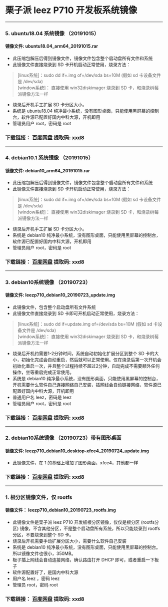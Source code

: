 # 栗子派 leez P710 开发板系统镜像

---

### 5. ubuntu18.04 系统镜像 （20191015）
#### 镜像文件: ubuntu18.04_arm64_20191015.rar

- 此压缩包解压后得到镜像文件，镜像文件包含整个启动盘所有文件和系统  
- 此镜像文件直接烧录到 SD 卡开机启动正常使用，烧录方法：  
> [linux系统]：sudo dd if=<filename>.img of=/dev/sda bs=10M (假如 sd 卡设备文件是 /dev/sda)  
> [window系统]： 直接使用 win32diskimager 烧录到 SD 卡，和烧录树莓派镜像方法一样  
- 烧录后开机手工扩展 SD 卡分区大小。  
- 系统是 ubuntu18.04 纯净最小系统，没有图形桌面，只能使用黑屏幕的控制台，软件源已配置好国内中科大源，开机即用  
- 管理员用户 root，密码是 root  

### 下载链接： [百度网盘](https://pan.baidu.com/s/1owG0KD4MkS8R6a50Kmtilw) 提取码: xxd8  

---

### 4. debian10.1 系统镜像 （20191015）
#### 镜像文件: debian10_arm64_20191015.rar

- 此压缩包解压后得到镜像文件，镜像文件包含整个启动盘所有文件和系统  
- 此镜像文件直接烧录到 SD 卡开机启动正常使用，烧录方法：  
> [linux系统]：sudo dd if=<filename>.img of=/dev/sda bs=10M (假如 sd 卡设备文件是 /dev/sda)  
> [window系统]： 直接使用 win32diskimager 烧录到 SD 卡，和烧录树莓派镜像方法一样  
- 烧录后开机手工扩展 SD 卡分区大小。  
- 系统是 debian10 纯净最小系统，没有图形桌面，只能使用黑屏幕的控制台，软件源已配置好国内中科大源，开机即用  
- 管理员用户 root，密码是 root  

### 下载链接： [百度网盘](https://pan.baidu.com/s/1owG0KD4MkS8R6a50Kmtilw) 提取码: xxd8  

---

### 3. debian10系统镜像 （20190723）
#### 镜像文件: leezp710_debian10_20190723_update.img

- 此镜像文件，包含整个启动盘所有文件系统  
- 此镜像文件直接烧录到 SD 卡即可开机启动正常使用，烧录方法：  
> [linux系统]：sudo dd if=update.img of=/dev/sda bs=10M (假如 sd 卡设备文件是 /dev/sda)  
> [window系统]： 直接使用 win32diskimager 烧录到 SD 卡，和烧录树莓派镜像方法一样  
- 烧录后开机约需要1-2分钟时间，系统自动初始化扩展分区到整个 SD 卡的大小，初始化完成会自动重启，然后就可以正常使用。仅在烧录后第一次开机会初始化重启一次，并且整个过程持续不超过2分钟，自动完成不需要额外任何操作，坐等重启完成正常使用。  
- 系统是 debian10 纯净最小系统，没有图形桌面，只能使用黑屏幕的控制台，开机需要什么软件自己连接网络自己安装，插网线会自动链接网络，软件源已配置好国内中科大源，开机即用  
- 普通用户名 leez，密码是 leez  
- 管理员用户 root，密码是 root  

### 下载链接： [百度网盘](https://pan.baidu.com/s/1owG0KD4MkS8R6a50Kmtilw) 提取码: xxd8  
---

### 2. debian10系统镜像 （20190723）带有图形桌面
#### 镜像文件: leezp710_debian10_desktop-xfce4_20190724_update.img

- 此镜像文件，在 1 的基础上增加了图形桌面，xfce4，其他都一样
  
### 下载链接： [百度网盘](https://pan.baidu.com/s/1owG0KD4MkS8R6a50Kmtilw) 提取码: xxd8
---

### 1. 根分区镜像文件，仅 rootfs
#### 镜像文件： leezp710_debian10_20190723_rootfs.img

- 此镜像文件是栗子派 leez P710 开发板根分区镜像，仅仅是根分区 (rootfs分区) 镜像，不含其他分区，不是整个启动盘所有系统，所以只能烧录到 rootfs 分区，不要烧录到整个 SD 卡。
- 烧录后开机需要手动扩展分区大小，需要什么软件自己安装
- 系统是 debian10 纯净最小系统，没有图形桌面，只能使用黑屏幕的控制台。所以镜像文件也很小，350MB。
- 板子插上网线会自动连接网络，确认路由打开 DHCP 即可，或者重启一下板子
- 软件源配置好了，是国内中科大源
- 用户名 leez ，密码 leez
- 管理员 root，密码 root

### 下载链接： [百度网盘](https://pan.baidu.com/s/1owG0KD4MkS8R6a50Kmtilw) 提取码: xxd8



